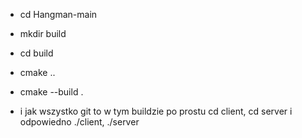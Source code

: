 * cd Hangman-main

* mkdir build
* cd build
* cmake ..

* cmake --build .

* i jak wszystko git to w tym buildzie po prostu cd client, cd server i odpowiedno ./client, ./server
